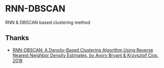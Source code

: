 # RNN-DBSCAN
 RNN & DBSCAN based clustering method

## Thanks

 - [RNN-DBSCAN: A Density-Based Clustering Algorithm Using Reverse Nearest Neighbor Density Estimates, by Avory Bryant & Krzysztof Cios, 2018](https://ieeexplore.ieee.org/document/8240674)